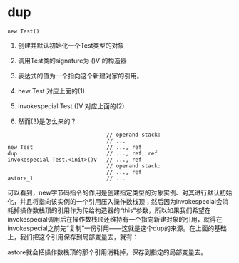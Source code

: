  

 

 # dup

```
new Test()
```

 

1. 创建并默认初始化一个Test类型的对象
2. 调用Test类的signature为 <init>()V 的构造器
3. 表达式的值为一个指向这个新建对家的引用。

 

1. new Test 对应上面的(1)
2. invokespecial Test.<init>()V 对应上面的(2)
3. 然而(3)是怎么来的？

```
                               // operand stack:
                               // ...
new Test                       // ..., ref
dup                            // ..., ref, ref
invokespecial Test.<init>()V   // ..., ref
                               // operand stack:
                               // ..., ref
astore_1                       // ...
```

可以看到，new字节码指令的作用是创建指定类型的对象实例、对其进行默认初始化，并且将指向该实例的一个引用压入操作数栈顶；然后因为invokespecial会消耗掉操作数栈顶的引用作为传给构造器的“this”参数，所以如果我们希望在invokespecial调用后在操作数栈顶还维持有一个指向新建对象的引用，就得在invokespecial之前先“复制”一份引用——这就是这个dup的来源。在上面的基础上，我们把这个引用保存到局部变量去，就有：

 

astore就会把操作数栈顶的那个引用消耗掉，保存到指定的局部变量去。
